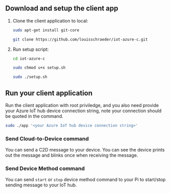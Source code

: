 ## Download and setup the client app

1. Clone the client application to local:

   ```bash
   sudo apt-get install git-core

   git clone https://github.com/louisschraeder/iot-azure-c.git
   ```

2. Run setup script:

   ```bash
   cd iot-azure-c

   sudo chmod u+x setup.sh

   sudo ./setup.sh
   ```


## Run your client application
Run the client application with root priviledge, and you also need provide your Azure IoT hub device connection string, note your connection should be quoted in the command.

```bash
sudo ./app '<your Azure IoT hub device connection string>'
```

### Send Cloud-to-Device command
You can send a C2D message to your device. You can see the device prints out the message and blinks once when receiving the message.

### Send Device Method command
You can send `start` or `stop` device method command to your Pi to start/stop sending message to your IoT hub.